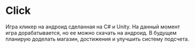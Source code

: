 # Click
Игра кликер на андроид сделанная на C# и Unity.
На данный момент игра дорабатывается, но ее можно скачать на андроид.
В будущем планирую доделать магазин, достижения и улучшить систему подсчета.
